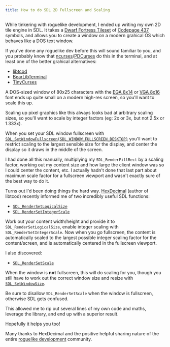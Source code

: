 ```yaml
---
title: How to do SDL 2D Fullscreen and Scaling
---
```


While tinkering with roguelike development, I ended up writing my own 2D tile engine in SDL. It takes a [Dwarf Fortress Tileset](https://dwarffortresswiki.org/Tileset_repository) of [Codepage 437](https://en.wikipedia.org/wiki/Code_page_437) symbols, and allows you to create a window on a modern grahical OS which behaves like a DOS text window.

If you've done any roguelike dev before this will sound familiar to you, and you probably know that [ncurses](https://invisible-island.net/ncurses/)/[PDCurses](https://pdcurses.org/) do this in the terminal, and at least one of the better grahical alternatives:

* [libtcod](https://github.com/libtcod/libtcod)
* [BearLibTerminal](http://foo.wyrd.name/en:bearlibterminal)
* [TinyCurses](https://github.com/tommyettinger/TinyCurses)

A DOS-sized window of 80x25 characters with the [EGA 8x14](https://dwarffortresswiki.org/index.php/File:EGA8x14.png) or [VGA 8x16](https://dwarffortresswiki.org/index.php/File:VGA8x16.png) font ends up quite small on a modern high-res screen, so you'll want to scale this up.

Scaling up pixel graphics like this always looks bad at arbitrary scaling sizes, so you'll want to scale by integer factors (eg: 2x or 3x, but not 2.5x or 1.333x).

When you set your SDL window fullscreen with [`SDL_SetWindowFullscreen(SDL_WINDOW_FULLSCREEN_DESKTOP)`](https://wiki.libsdl.org/SDL_SetWindowFullscreen) you'll want to restrict scaling to the largest sensible size for the display, and center the display so it draws in the middle of the screen.

I had done all this manually, multiplying my `SDL_RenderFillRect` by a scaling factor, working out my content size and how large the client window was so I could center the content, etc. I actually hadn't done that last part about maximum scale factor for a fullscreen viewport and wasn't exactly sure of the best way to do it.

Turns out I'd been doing things the hard way. [HexDecimal](https://github.com/HexDecimal) (author of libtcod) recently informed me of two incredibly useful SDL functions:

* [`SDL_RenderSetLogicalSize`](https://wiki.libsdl.org/SDL_RenderSetLogicalSize)
* [`SDL_RenderSetIntegerScale`](https://wiki.libsdl.org/SDL_RenderSetIntegerScale)

Work out your content width/height and provide it to `SDL_RenderSetLogicalSize`, enable integer scaling with `SDL_RenderSetIntegerScale`. Now when you go fullscreen, the content is automatically scaled to the largest possible integer scaling factor for the content/screen, and is automatically centered in the fullscreen viewport.

I also discovered:

* [`SDL_RenderSetScale`](https://wiki.libsdl.org/SDL_RenderSetScale)

When the window is **not** fullscreen, this will do scaling for you, though you still have to work out the correct window size and resize with [`SDL_SetWindowSize`](https://wiki.libsdl.org/SDL_SetWindowSize).

Be sure to disallow `SDL_RenderSetScale` when the window is fullscreen, otherwise SDL gets confused.

This allowed me to rip out several lines of my own code and maths, leverage the library, and end up with a superior result.

Hopefully it helps you too!

Many thanks to HexDecimal and the positive helpful sharing nature of the entire [roguelike development](https://www.reddit.com/r/roguelikedev/) community.

